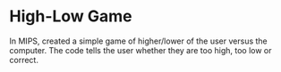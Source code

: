# High-Low Game
In MIPS, created a simple game of higher/lower of the user versus the computer. The code tells the user 
whether they are too high, too low or correct.
